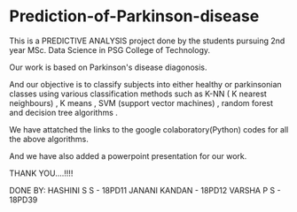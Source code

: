 # Prediction-of-Parkinson-disease

This is a PREDICTIVE ANALYSIS project done by the students pursuing 2nd year MSc. Data Science in PSG College of Technology.

Our work is based on Parkinson's disease diagonosis.

And our objective is to classify subjects into either healthy or parkinsonian classes using various classification methods such as K-NN ( K nearest neighbours) , K means , SVM (support vector machines) , random forest and decision tree algorithms .

We have attatched the links to the google colaboratory(Python) codes for all the above algorithms.

And we have also added a powerpoint presentation for our work.

THANK YOU....!!!!

DONE BY:
        HASHINI S S    - 18PD11
        JANANI KANDAN  - 18PD12
        VARSHA P S     - 18PD39
